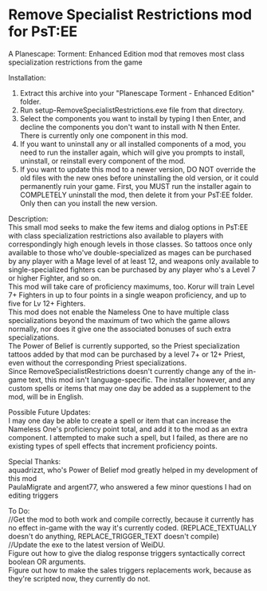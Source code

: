 # Remove Specialist Restrictions mod for PsT:EE
A Planescape: Torment: Enhanced Edition mod that removes most class specialization restrictions from the game

Installation:
1. Extract this archive into your "Planescape Torment - Enhanced Edition" folder.
2. Run setup-RemoveSpecialistRestrictions.exe file from that directory.
3. Select the components you want to install by typing I then Enter, and decline the components you don't want to install with N then Enter. There is currently only one component in this mod.
4. If you want to uninstall any or all installed components of a mod, you need to run the installer again, which will give you prompts to install, uninstall, or reinstall every component of the mod.
5. If you want to update this mod to a newer version, DO NOT override the old files with the new ones before uninstalling the old version, or it could permanently ruin your game. First, you MUST run the installer again to COMPLETELY uninstall the mod, then delete it from your PsT:EE folder. Only then can you install the new version.

Description:<br>
This small mod seeks to make the few items and dialog options in PsT:EE with class specialization restrictions also available to players with correspondingly high enough levels in those classes. So tattoos once only available to those who've double-specialized as mages can be purchased by any player with a Mage level of at least 12, and weapons only available to single-specialized fighters can be purchased by any player who's a Level 7 or higher Fighter, and so on.<br>
This mod will take care of proficiency maximums, too. Korur will train Level 7+ Fighters in up to four points in a single weapon proficiency, and up to five for Lv 12+ Fighters.<br>
This mod does not enable the Nameless One to have multiple class specializations beyond the maximum of two which the game allows normally, nor does it give one the associated bonuses of such extra specializations.<br>
The Power of Belief is currently supported, so the Priest specialization tattoos added by that mod can be purchased by a level 7+ or 12+ Priest, even without the corresponding Priest specializations.<br>
Since RemoveSpecialistRestrictions doesn't currently change any of the in-game text, this mod isn't language-specific. The installer however, and any custom spells or items that may one day be added as a supplement to the mod, will be in English.

Possible Future Updates:<br>
I may one day be able to create a spell or item that can increase the Nameless One's proficiency point total, and add it to the mod as an extra component. I attempted to make such a spell, but I failed, as there are no existing types of spell effects that increment proficiency points.

Special Thanks:<br>
aquadrizzt, who's Power of Belief mod greatly helped in my development of this mod<br>
PaulaMigrate and argent77, who answered a few minor questions I had on editing triggers

To Do:<br>
//Get the mod to both work and compile correctly, because it currently has no effect in-game with the way it's currently coded. (REPLACE_TEXTUALLY doesn't do anything, REPLACE_TRIGGER_TEXT doesn't compile) <br>
//Update the exe to the latest version of WeiDU.<br>
Figure out how to give the dialog response triggers syntactically correct boolean OR arguments.<br>
Figure out how to make the sales triggers replacements work, because as they're scripted now, they currently do not.